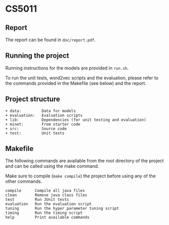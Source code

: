 # CS5011

## Report

The report can be found in `doc/report.pdf`.

## Running the project

Running instructions for the models are provided in `run.sh`.

To run the unit tests, word2vec scripts and the evaluation, please refer to
the commands provided in the Makefile (see below) and the report.

## Project structure

```
+ data:         Data for models
+ evaluation:   Evaluation scripts
+ lib:          Dependencies (for unit testing and evaluation)
+ minet:        From starter code
+ src:          Source code
+ test:         Unit tests
```

## Makefile

The following commands are available from the root directory of the project
and can be called using the make command.

Make sure to compile (`make compile`) the project before using any of the other commands.

```
compile      Compile all java files
clean        Remove java class files
test         Run JUnit tests
evaluation   Run the evaluation script
tuning       Run the hyper parameter tuning script
timing       Run the timing script
help         Print available commands
```
